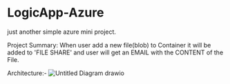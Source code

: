 # LogicApp-Azure
just another simple azure mini project.

Project Summary: When user add a new file(blob) to Container it will be added to 'FILE SHARE' and user will get an EMAIL with the CONTENT of the File.

Architecture:-
![Untitled Diagram drawio](https://github.com/SKstudies/LogicApp-Azure/assets/90096320/87d9e2bd-4751-427a-8007-7ec756ebad77)

